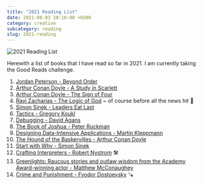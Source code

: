 ```yaml
---
title: "2021 Reading List"
date: 2021-08-03 10:16:00 +0200
category: creative 
subcategory: reading
slug: 2021-reading
---
```


![2021 Reading List](/images/library.jpg)

Herewith a list of books that I have read so far in 2021. I am currently taking the Good Reads challenge.

1. [Jordan Peterson - Beyond Order](https://www.amazon.com/Beyond-Order-More-Rules-Life/dp/0593084640/ref=sr_1_1?dchild=1&keywords=beyond+order&qid=1627978645&sr=8-1)
2. [Arthur Conan Doyle - A Study in Scarlett](https://www.amazon.com/Study-Scarlet-Dover-Thrift-Editions/dp/0486431665/ref=sr_1_7?crid=TU47GTLS3O7W&dchild=1&keywords=a+study+in+scarlet&qid=1627979458&sprefix=a+study+in+scar%2Caps%2C410&sr=8-7)
3. [Arthur Conan Doyle - The Sign of Four](https://www.amazon.com/Study-Scarlet-Dover-Thrift-Editions/dp/0486431665/ref=sr_1_7?crid=TU47GTLS3O7W&dchild=1&keywords=a+study+in+scarlet&qid=1627979458&sprefix=a+study+in+scar%2Caps%2C410&sr=8-7)
4. [Ravi Zacharias - The Logic of God]() ~ of course before all the news hit 🤮
5. [Simon Sinek - Leaders Eat Last](https://www.amazon.com/Leaders-Eat-Last-Together-Others/dp/1591848016/ref=sr_1_1?dchild=1&keywords=leaders+eat+last&qid=1627979588&sr=8-1)
6. [Tactics - Gregory Koukl](https://www.amazon.com/Tactics-10th-Anniversary-Discussing-Convictions/dp/0310101468/ref=sr_1_1?dchild=1&keywords=tactics&qid=1627979602&sr=8-1)
7. [Debugging - David Agans](https://www.amazon.com/Debugging-Indispensable-Software-Hardware-Problems/dp/0814474578/ref=sr_1_1?dchild=1&keywords=debugging&qid=1627979617&sr=8-1)
8. [The Book of Joshua - Peter Ruckman](https://www.amazon.com/Joshua-Commentary-Bible-Believers-ebook/dp/B00L2O0W74/ref=sr_1_3?dchild=1&keywords=the+book+of+joshua+ruckman&qid=1627979640&sr=8-3)
9. [Designing Data-Intensive Applications - Martin Kleppmann](https://www.amazon.com/Designing-Data-Intensive-Applications-Reliable-Maintainable/dp/1449373321/ref=sr_1_1?crid=27FZMRJ6YFQ3I&dchild=1&keywords=designing+data-intensive+applications&qid=1628144673&sprefix=designing+data%2Caps%2C394&sr=8-1)
10. [The Hound of the Baskervilles - Arthur Conan Doyle](https://www.amazon.com/Hound-Baskervilles-Wisehouse-Classics/dp/9176376567/ref=sr_1_8?crid=2V1H4CHNB2FVG&dchild=1&keywords=the+hound+of+the+baskervilles&qid=1628144715&sprefix=the+hound+%2Caps%2C375&sr=8-8)
11. [Start with Why - Simon Sinek](https://www.amazon.com/Start-Why-Leaders-Inspire-Everyone/dp/1591846447/ref=sr_1_1?dchild=1&keywords=start+with+why&qid=1630919349&sr=8-1)
12. [Crafting Interpreters - Robert Nystrom](https://craftinginterpreters.com/) 🛠
13. [Greenlights: Raucous stories and outlaw wisdom from the Academy Award-winning actor - Matthew McConaughey](https://www.amazon.com/Greenlights-Matthew-McConaughey/dp/0593139135/ref=sr_1_1?crid=NA1MIWV1K48Y&dchild=1&keywords=greenlights+matthew+mcconaughey+book&qid=1632213425&sprefix=greenlights%2Caps%2C363&sr=8-1)
14. [Crime and Punishment - Fyodor Dostoevsky](https://www.amazon.com/Crime-Punishment-Fyodor-Dostoyevsky/dp/0486415872)
    🪚
